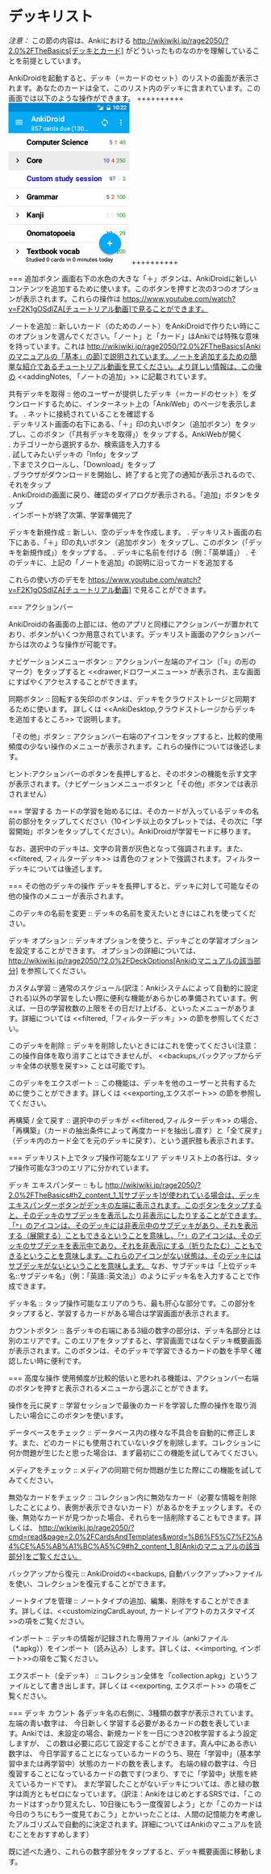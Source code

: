 # デッキリスト

*注意：* この節の内容は、Ankiにおける http://wikiwiki.jp/rage2050/?2.0%2FTheBasics[デッキとカード] がどういったものなのかを理解していることを前提としています。

AnkiDroidを起動すると、デッキ（＝カードのセット）のリストの画面が表示されます。あなたのカードは全て、このリスト内のデッキに含まれています。この画面では以下のような操作ができます。
++++++++++
<img src="img/1-decks.png">
++++++++++

=== 追加ボタン
画面右下の水色の大きな「＋」ボタンは、AnkiDroidに新しいコンテンツを追加するために使います。このボタンを押すと次の3つのオプションが表示されます。これらの操作は https://www.youtube.com/watch?v=F2K1gOSdIZA[チュートリアル動画]で見ることができます。

ノートを追加 :: 新しいカード（のためのノート）をAnkiDroidで作りたい時にこのオプションを選んでください。「ノート」と「カード」はAnkiでは特殊な意味を持っています。これは http://wikiwiki.jp/rage2050/?2.0%2FTheBasics[Ankiのマニュアルの「基本」の節]で説明されています。ノートを追加するための簡単な紹介であるチュートリアル動画を見てください。より詳しい情報は、この後の <<addingNotes, 「ノートの追加」>> に記載されています。

共有デッキを取得 :: 他のユーザーが提供したデッキ（＝カードのセット）をダウンロードするために、インターネット上の「AnkiWeb」のページを表示します。
 . ネットに接続されていることを確認する		
 . デッキリスト画面の右下にある、「＋」印の丸いボタン（追加ボタン）をタップし、このボタン（「共有デッキを取得」）をタップする。AnkiWebが開く		
 . カテゴリーから選択するか、検索語を入力する		
 . 試してみたいデッキの「Info」をタップ		
 . 下までスクロールし、「Download」をタップ		
 . ブラウザがダウンロードを開始し、終了すると完了の通知が表示されるので、それをタップ		
 . AnkiDroidの画面に戻り、確認のダイアログが表示される。「追加」ボタンをタップ		
 . インポートが終了次第、学習準備完了

デッキを新規作成 :: 新しい、空のデッキを作成します。
 . デッキリスト画面の右下にある、「＋」印の丸いボタン（追加ボタン）をタップし、このボタン（「デッキを新規作成」）をタップする。
 . デッキに名前を付ける（例：「英単語」）
 . そのデッキに、上記の「ノートを追加」の説明に沿ってカードを追加する


これらの使い方のデモを https://www.youtube.com/watch?v=F2K1gOSdIZA[チュートリアル動画] で見ることができます。
 
=== アクションバー

AnkiDroidの各画面の上部には、他のアプリと同様にアクションバーが置かれており、ボタンがいくつか用意されています。デッキリスト画面のアクションバーからは次のような操作が可能です。

ナビゲーションメニューボタン :: アクションバー左端のアイコン（「≡」の形のマーク）をタップすると <<drawer,ドロワーメニュー>> が表示され、主な画面にすばやくアクセスすることができます。

同期ボタン :: 回転する矢印のボタンは、デッキをクラウドストレージと同期するために使います。
詳しくは <<AnkiDesktop,クラウドストレージからデッキを追加するところ>> で説明します。

「その他」ボタン :: アクションバー右端のアイコンをタップすると、比較的使用頻度の少ない操作のメニューが表示されます。これらの操作については後述します。

 ヒント:アクションバーのボタンを長押しすると、そのボタンの機能を示す文字が表示されます。（ナビゲーションメニューボタンと「その他」ボタンでは表示されません）

=== 学習する
カードの学習を始めるには、そのカードが入っているデッキの名前の部分をタップしてください（10インチ以上のタブレットでは、その次に「学習開始」ボタンをタップしてください）。AnkiDroidが学習モードに移ります。

なお、選択中のデッキは、文字の背景が灰色となって強調されます。また、<<filtered, フィルターデッキ>> は青色のフォントで強調されます。フィルターデッキについては後述します。

=== その他のデッキの操作
デッキを長押しすると、デッキに対して可能なその他の操作のメニューが表示されます。

このデッキの名前を変更 :: デッキの名前を変えたいときにはこれを使ってください。

デッキ オプション :: デッキオプションを使うと、デッキごとの学習オプションを設定することができます。
オプションの詳細については、 http://wikiwiki.jp/rage2050/?2.0%2FDeckOptions[Ankiのマニュアルの該当部分] を参照してください。

カスタム学習 :: 通常のスケジュール(訳注：Ankiシステムによって自動的に設定される)以外の学習をしたい際に便利な機能があらかじめ準備されています。例えば、一日の学習枚数の上限をその日だけ上げる、といったメニューがあります。詳細については <<filtered,「フィルターデッキ」>> の節を参照してください。

このデッキを削除 :: デッキを削除したいときにはこれを使ってください(注意：この操作自体を取り消すことはできませんが、 <<backups,バックアップからデッキ全体の状態を戻す>> ことは可能です)。

このデッキをエクスポート :: この機能は、デッキを他のユーザーと共有するために使うことができます。詳しくは <<exporting,エクスポート>> の節を参照してください。

再構築 / 全て戻す :: 選択中のデッキが <<filtered,フィルターデッキ>> の場合、「再構築」（カードの抽出条件によって再度カードを抽出し直す）と「全て戻す」（デッキ内のカード全てを元のデッキに戻す）、という選択肢も表示されます。

=== デッキリスト上でタップ操作可能なエリア
デッキリスト上の各行は、タップ操作可能な3つのエリアに分かれています。

デッキ エキスパンダー :: もし
http://wikiwiki.jp/rage2050/?2.0%2FTheBasics#h2_content_1_1[サブデッキ]が使われている場合は、デッキエキスパンダーボタンがデッキの左端に表示されます。このボタンをタップすると、そのデッキのサブデッキを表示したり非表示にしたりすることができます。「˃」のアイコンは、そのデッキには非表示中のサブデッキがあり、それを表示する（展開する）こともできるということを意味し、「˅」のアイコンは、そのデッキのサブデッキを表示中であり、それを非表示にする（折りたたむ）こともできるということを意味します。これらのアイコンがない状態は、そのデッキにはサブデッキがないということを意味します。
なお、サブデッキは「上位デッキ名::サブデッキ名」（例：「英語::英文法」）のようにデッキ名を入力することで作成できます。

デッキ名 :: タップ操作可能なエリアのうち、最も肝心な部分です。この部分をタップすると、学習するカードがある場合は学習画面が表示されます。

カウントボタン :: 各デッキの右端にある3組の数字の部分は、デッキ名部分とは別のエリアです。このエリアをタップすると、学習画面ではなくデッキ概要画面が表示されます。このボタンは、そのデッキで学習できるカードの数を手早く確認したい時に便利です。

=== 高度な操作
使用頻度が比較的低いと思われる機能は、アクションバー右端のボタンを押すと表示されるメニューから選ぶことができます。

操作を元に戻す :: 学習セッションで最後のカードを学習した際の操作を取り消したい場合にこのボタンを使います。

データベースをチェック :: データベース内の様々な不具合を自動的に修正します。また、どのカードにも使用されていないタグを削除します。コレクションに何か問題が生じたと思った場合は、まず最初にこの機能を試してみてください。

メディアをチェック :: メディアの同期で何か問題が生じた際にこの機能を試してみてください。

無効なカードをチェック :: コレクション内に無効なカード（必要な情報を削除したことにより、表側が表示できないカード）があるかをチェックします。その後、無効なカードが見つかった場合、それらを一括削除することもできます。詳しくは、 http://wikiwiki.jp/rage2050/?cmd=read&page=2.0%2FCardsAndTemplates&word=%B6%F5%C7%F2%A4%CE%A5%AB%A1%BC%A5%C9#h2_content_1_8[Ankiのマニュアルの該当部分]をご覧ください。

バックアップから復元 :: AnkiDroidの<<backups, 自動バックアップ>>ファイルを使い、コレクションを復元することができます。

ノートタイプを管理 :: ノートタイプの追加、編集、削除をすることができます。詳しくは、<<customizingCardLayout, カードレイアウトのカスタマイズ>>の項をご覧ください。

インポート :: デッキの情報が記録された専用ファイル（ankiファイル（*.apkg））をインポート（読み込み）します。詳しくは、<<importing, インポート>>の項をご覧ください。

エクスポート（全デッキ） :: コレクション全体を「collection.apkg」というファイルとして書き出します。詳しくは <<exporting, エクスポート>> の項をご覧ください。

=== デッキ カウント
各デッキ名の右側に、3種類の数字が表示されています。左端の青い数字は、
今日新しく学習する必要があるカードの数を表しています。Ankiでは、未設定の場合、新規カードを一日につき20枚学習するよう設定しますが、
この数は必要に応じて設定することができます。真ん中にある赤い数字は、
今日学習することになっているカードのうち、現在「学習中」（基本学習中または再学習中）状態のカードの数を表します。
右端の緑の数字は、今日復習することになっているカードの数です(つまり、すでに「学習中」状態を終えているカードです)。
まだ学習したことがないデッキについては、赤と緑の数字は両方ともゼロになっています。（訳注：AnkiをはじめとするSRSでは、「このカードはすっかり覚えたし、10日後にもう一度復習しよう」とか「このカードは今日のうちにもう一度見ておこう」とかいったことは、人間の記憶能力を考慮したアルゴリズムで自動的に決定されます。詳細についてはAnkiのマニュアルを読むことをおすすめします）

既に述べた通り、これらの数字部分をタップすると、デッキ概要画面に移動します。
